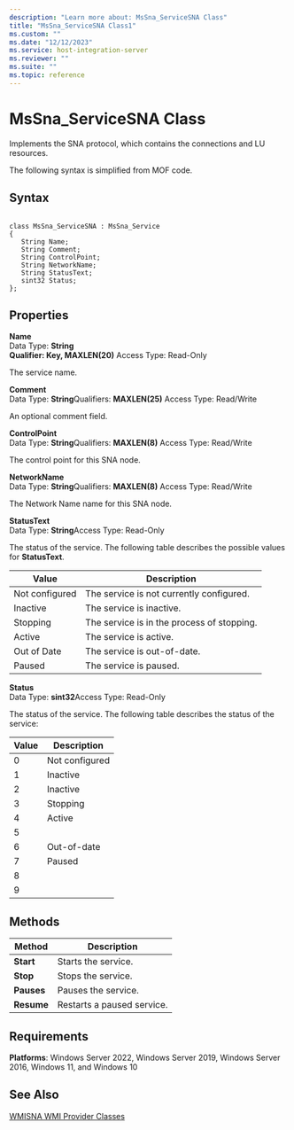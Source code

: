 ```yaml
---
description: "Learn more about: MsSna_ServiceSNA Class"
title: "MsSna_ServiceSNA Class1"
ms.custom: ""
ms.date: "12/12/2023"
ms.service: host-integration-server
ms.reviewer: ""
ms.suite: ""
ms.topic: reference
---
```

# MsSna_ServiceSNA Class
Implements the SNA protocol, which contains the connections and LU resources.  
  
 The following syntax is simplified from MOF code.  
  
## Syntax  
  
```  
  
class MsSna_ServiceSNA : MsSna_Service  
{  
   String Name;  
   String Comment;  
   String ControlPoint;  
   String NetworkName;  
   String StatusText;  
   sint32 Status;  
};  
```  
  
## Properties  
 **Name**  
 Data Type: **String**  
**Qualifier: Key, MAXLEN(20)** Access Type: Read-Only  
  
 The service name.  
  
 **Comment**  
 Data Type: **String**Qualifiers: **MAXLEN(25)** Access Type: Read/Write  
  
 An optional comment field.  
  
 **ControlPoint**  
 Data Type: **String**Qualifiers: **MAXLEN(8)** Access Type: Read/Write  
  
 The control point for this SNA node.  
  
 **NetworkName**  
 Data Type: **String**Qualifiers: **MAXLEN(8)** Access Type: Read/Write  
  
 The Network Name name for this SNA node.  
  
 **StatusText**  
 Data Type: **String**Access Type: Read-Only  
  
 The status of the service. The following table describes the possible values for **StatusText**.  
  
|Value|Description|  
|-----------|-----------------|  
|Not configured|The service is not currently configured.|  
|Inactive|The service is inactive.|  
|Stopping|The service is in the process of stopping.|  
|Active|The service is active.|  
|Out of Date|The service is out-of-date.|  
|Paused|The service is paused.|  
  
 **Status**  
 Data Type: **sint32**Access Type: Read-Only  
  
 The status of the service. The following table describes the status of the service:  
  
|Value|Description|  
|-----------|-----------------|  
|0|Not configured|  
|1|Inactive|  
|2|Inactive|  
|3|Stopping|  
|4|Active|  
|5||  
|6|Out-of-date|  
|7|Paused|  
|8||  
|9||  
  
## Methods  
  
|Method|Description|  
|------------|-----------------|  
|**Start**|Starts the service.|  
|**Stop**|Stops the service.|  
|**Pauses**|Pauses the service.|  
|**Resume**|Restarts a paused service.|  
  
## Requirements  
 **Platforms**: Windows Server 2022, Windows Server 2019, Windows Server 2016, Windows 11, and Windows 10  
  
## See Also  
 [WMISNA WMI Provider Classes](../core/wmisna-wmi-provider-classes2.md)

